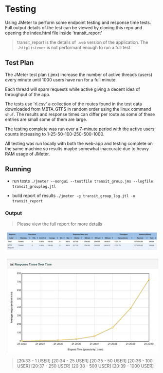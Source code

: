 # Testing

Using JMeter to perform some endpoint testing and response time tests.
Full output details of the test can be viewed by cloning this repo and opening the index.html file inside 'transit_report'

> transit_report is the details of  `.web` version of the application. The `.httplistener` is not performant enough to run a full test.

## Test Plan

The JMeter test plan (.jmx) increase the number of active threads (users) every minute until 1000 users have run for a full minute.

Each thread will spam requests while active giving a decent idea of throughput of the app.

The tests use 'rl.csv' a collection of the routes found in the test data downloaded from MBTA_GTFS in random order using the linux command `shuf`. The results and response times can differ per route as some of these entries are small some of them are large.

The testing complete was run over a 7-minute period with the active users counts increasing to 1-25-50-100-250-500-1000.

All testing was run locally with both the web-app and testing complete on the same machine so results maybe somewhat inaccurate due to heavy RAM usage of JMeter.

## Running

+ run tests
`./jmeter --nongui --testfile transit_group.jmx --logfile transit_grouplog.jtl`

+ build report of results
`./jmeter -g transit_group_log.jtl -o transit_report`


### Output
> Please view the full report for more details

![stats](https://raw.githubusercontent.com/fatcheetah/transit-memory-webapi/main/jmeter_test/stats.png)

![response-times](https://raw.githubusercontent.com/fatcheetah/transit-memory-webapi/main/jmeter_test/response-times.png)

> [20:33 - 1 USER]
[20:34 - 25 USER]
[20:35 - 50 USER]
[20:36 - 100 USER]
[20:37 - 250 USER]
[20:38 - 500 USER]
[20:39 - 1000 USER]

